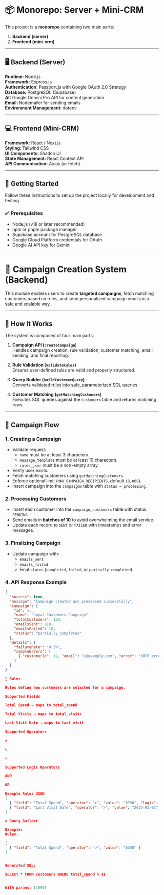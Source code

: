 # 📦 Monorepo: Server + Mini-CRM

This project is a **monorepo** containing two main parts:  
1. **Backend (server)**  
2. **Frontend (mini-crm)**  

---

## 🖥️ Backend (Server)

**Runtime:** Node.js  
**Framework:** Express.js  
**Authentication:** Passport.js with Google OAuth 2.0 Strategy  
**Database:** PostgreSQL (Supabase)  
**AI:** Google Gemini Pro API for content generation  
**Email:** Nodemailer for sending emails  
**Environment Management:** dotenv  

---

## 💻 Frontend (Mini-CRM)

**Framework:** React / Next.js  
**Styling:** Tailwind CSS  
**UI Components:** Shadcn UI  
**State Management:** React Context API  
**API Communication:** Axios (or fetch)  

---

## 🚀 Getting Started

Follow these instructions to set up the project locally for development and testing.

### ✅ Prerequisites
- Node.js (v18 or later recommended)  
- npm or pnpm package manager  
- Supabase account for PostgreSQL database  
- Google Cloud Platform credentials for OAuth  
- Google AI API key for Gemini  

---

# 📩 Campaign Creation System (Backend)

This module enables users to create **targeted campaigns**, fetch matching customers based on rules, and send personalized campaign emails in a safe and scalable way.

---

## 🔎 How It Works

The system is composed of four main parts:

1. **Campaign API (`createCampaign`)**  
   Handles campaign creation, rule validation, customer matching, email sending, and final reporting.

2. **Rule Validation (`validateRules`)**  
   Ensures user-defined rules are valid and properly structured.

3. **Query Builder (`buildCustomerQuery`)**  
   Converts validated rules into safe, parameterized SQL queries.

4. **Customer Matching (`getMatchingCustomers`)**  
   Executes SQL queries against the `customers` table and returns matching rows.

---

## 🚀 Campaign Flow

### 1. Creating a Campaign
- Validate request:
  - `name` must be at least 3 characters.  
  - `message_template` must be at least 10 characters.  
  - `rules_json` must be a non-empty array.  
- Verify user exists.  
- Fetch matching customers using `getMatchingCustomers`.  
- Enforce optional limit (`MAX_CAMPAIGN_RECIPIENTS`, default `10,000`).  
- Insert campaign into the `campaigns` table with `status = processing`.  

### 2. Processing Customers
- Insert each customer into the `campaign_customers` table with status `PENDING`.  
- Send emails in **batches of 10** to avoid overwhelming the email service.  
- Update each record to `SENT` or `FAILED` with timestamps and error messages.  

### 3. Finalizing Campaign
- Update campaign with:
  - `emails_sent`  
  - `emails_failed`  
  - Final `status` (`completed`, `failed`, or `partially_completed`).  

### 4. API Response Example
```json
{
  "success": true,
  "message": "Campaign created and processed successfully",
  "campaign": {
    "id": 1,
    "name": "Loyal Customers Campaign",
    "totalCustomers": 120,
    "emailsSent": 110,
    "emailsFailed": 10,
    "status": "partially_completed"
  },
  "details": {
    "failureRate": "8.3%",
    "sampleErrors": [
      { "customerId": 12, "email": "x@example.com", "error": "SMTP error" }
    ]
  }
}

📝 Rules

Rules define how customers are selected for a campaign.

Supported Fields

Total Spend → maps to total_spend

Total Visits → maps to total_visits

Last Visit Date → maps to last_visit

Supported Operators

>

<

=

Supported Logic Operators

AND

OR

Example Rules JSON
[
  { "field": "Total Spend", "operator": ">", "value": "1000", "logic": "AND" },
  { "field": "Last Visit Date", "operator": ">", "value": "2025-01-01" }
]

⚙️ Query Builder

Example:
Rules:

[
  { "field": "Total Spend", "operator": ">", "value": "1000" }
]


Generated SQL:

SELECT * FROM customers WHERE total_spend > $1


With params: [1000]